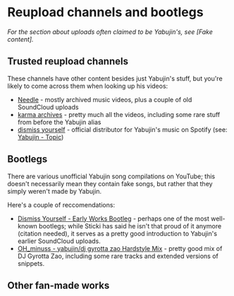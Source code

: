 # Reupload channels and bootlegs

*For the section about uploads often claimed to be Yabujin's, see [Fake content].*

## Trusted reupload channels

These channels have other content besides just Yabujin's stuff, but you're likely to come across them when looking up his videos:

- [Needle](https://www.youtube.com/c/Needleee) - mostly archived music videos, plus a couple of old SoundCloud uploads
- [karma archives](https://www.youtube.com/c/karmaarchives) - pretty much all the videos, including some rare stuff from before the Yabujin alias
- [dismiss yourself](https://www.youtube.com/channel/UCF81AytfSxkAMGjKFnsswnA) - official distributor for Yabujin's music on Spotify (see: [Yabujin - Topic](https://www.youtube.com/channel/UCJ1TkqC1HAVOid-IKtcFHMQ))

## Bootlegs

There are various unofficial Yabujin song compilations on YouTube; this doesn't necessarily mean they contain fake songs, but rather that they simply weren't made by Yabujin.

Here's a couple of reccomendations:

- [Dismiss Yourself - Early Works Bootleg](https://www.youtube.com/watch?v=lPdfkKwel6g) - perhaps one of the most well-known bootlegs; while Sticki has said he isn't that proud of it anymore (citation needed), it serves as a pretty good introduction to Yabujin's earlier SoundCloud uploads.
- [OH_minuss - yabujin/dj gyrotta zao Hardstyle Mix](https://www.youtube.com/watch?v=-5fQg6WxFlc) - pretty good mix of DJ Gyrotta Zao, including some rare tracks and extended versions of snippets.

## Other fan-made works
